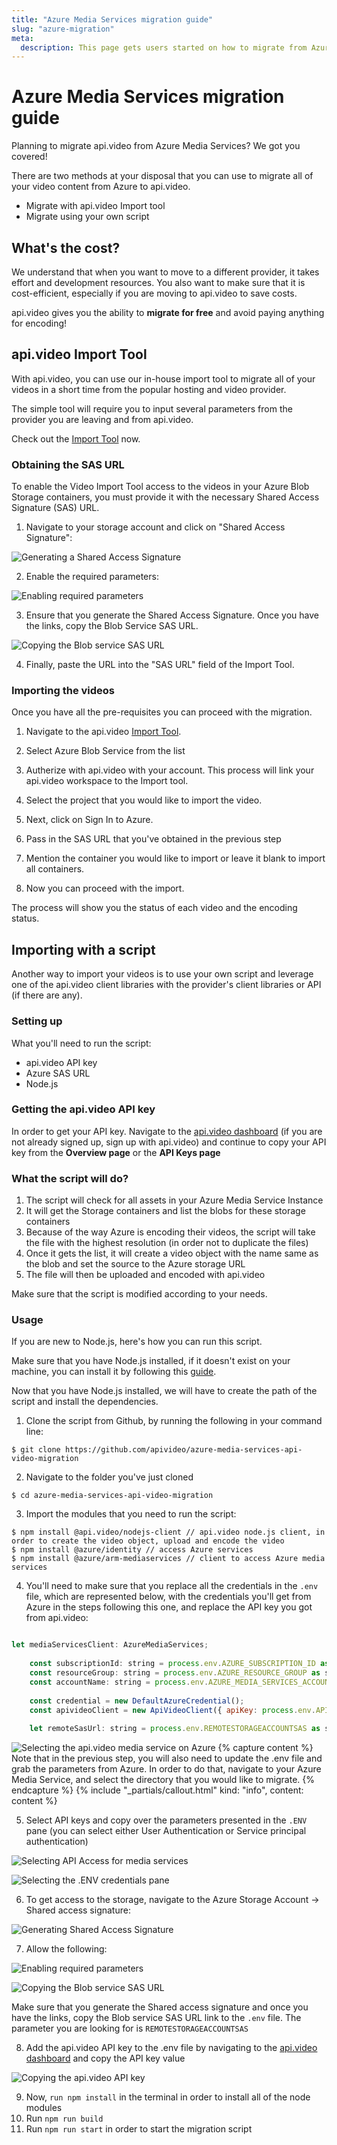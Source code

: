 ```yaml
---
title: "Azure Media Services migration guide"
slug: "azure-migration"
meta:
  description: This page gets users started on how to migrate from Azure Media Services to api.video.
---
```


# Azure Media Services migration guide

Planning to migrate api.video from Azure Media Services? We got you covered!

There are two methods at your disposal that you can use to migrate all of your video content from Azure to api.video.

- Migrate with api.video Import tool
- Migrate using your own script

## What's the cost? 

We understand that when you want to move to a different provider, it takes effort and development resources. You also want to make sure that it is cost-efficient, especially if you are moving to api.video to save costs.

api.video gives you the ability to **migrate for free** and avoid paying anything for encoding!

## api.video Import Tool

With api.video, you can use our in-house import tool to migrate all of your videos in a short time from the popular hosting and video provider.

The simple tool will require you to input several parameters from the provider you are leaving and from api.video.

Check out the [Import Tool](https://import.api.video/) now.

### Obtaining the SAS URL

To enable the Video Import Tool access to the videos in your Azure Blob Storage containers, you must provide it with the necessary Shared Access Signature (SAS) URL.

1. Navigate to your storage account and click on "Shared Access Signature":

![Generating a Shared Access Signature](/_assets/get-started/azure-migration/azure-4.png)

2. Enable the required parameters:

![Enabling required parameters](/_assets/get-started/azure-migration/azure-storage-doc-11.png)

3. Ensure that you generate the Shared Access Signature. Once you have the links, copy the Blob Service SAS URL.

![Copying the Blob service SAS URL](/_assets/get-started/azure-migration/azure-6.png)

4. Finally, paste the URL into the "SAS URL" field of the Import Tool.

### Importing the videos

Once you have all the pre-requisites you can proceed with the migration.

1. Navigate to the api.video [Import Tool](https://import.api.video/).

2. Select Azure Blob Service from the list

3. Autherize with api.video with your account. This process will link your api.video workspace to the Import tool.

4. Select the project that you would like to import the video.

5. Next, click on Sign In to Azure.

6. Pass in the SAS URL that you've obtained in the previous step

7. Mention the container you would like to import or leave it blank to import all containers.

8. Now you can proceed with the import.

The process will show you the status of each video and the encoding status.

## Importing with a script

Another way to import your videos is to use your own script and leverage one of the api.video client libraries with the provider's client libraries or API (if there are any).

### Setting up

What you'll need to run the script:

- api.video API key
- Azure SAS URL
- Node.js

### Getting the api.video API key

In order to get your API key. Navigate to the [api.video dashboard](https://dashboard.api.video/videos) (if you are not already signed up, sign up with api.video) and continue to copy your API key from the **Overview page** or the **API Keys page**

### What the script will do?

1. The script will check for all assets in your Azure Media Service Instance
2. It will get the Storage containers and list the blobs for these storage containers
3. Because of the way Azure is encoding their videos, the script will take the file with the highest resolution (in order not to duplicate the files)
4. Once it gets the list, it will create a video object with the name same as the blob and set the source to the Azure storage URL
5. The file will then be uploaded and encoded with api.video

Make sure that the script is modified according to your needs.

### Usage

If you are new to Node.js, here's how you can run this script.

Make sure that you have Node.js installed, if it doesn't exist on your machine, you can install it by following this [guide](https://kinsta.com/blog/how-to-install-node-js/).

Now that you have Node.js installed, we will have to create the path of the script and install the dependencies.

1. Clone the script from Github, by running the following in your command line:
```shell
$ git clone https://github.com/apivideo/azure-media-services-api-video-migration
```

2. Navigate to the folder you've just cloned
```shell
$ cd azure-media-services-api-video-migration
```

3. Import the modules that you need to run the script:
```shell
$ npm install @api.video/nodejs-client // api.video node.js client, in order to create the video object, upload and encode the video
$ npm install @azure/identity // access Azure services
$ npm install @azure/arm-mediaservices // client to access Azure media services
```

4. You'll need to make sure that you replace all the credentials in the `.env` file, which are represented below, with the credentials you'll get from Azure in the steps following this one, and replace the API key you got from api.video:

```javascript

let mediaServicesClient: AzureMediaServices;
    
    const subscriptionId: string = process.env.AZURE_SUBSCRIPTION_ID as string;
    const resourceGroup: string = process.env.AZURE_RESOURCE_GROUP as string;
    const accountName: string = process.env.AZURE_MEDIA_SERVICES_ACCOUNT_NAME as string;
    
    const credential = new DefaultAzureCredential();
    const apivideoClient = new ApiVideoClient({ apiKey: process.env.APIVIDEO_API_KEY });
    
    let remoteSasUrl: string = process.env.REMOTESTORAGEACCOUNTSAS as string;
```
![Selecting the api.video media service on Azure](/_assets/get-started/azure-migration/azure-1.png)
{% capture content %}
Note that in the previous step, you will also need to update the .env file and grab the parameters from Azure. In order to do that, navigate to your Azure Media Service, and select the directory that you would like to migrate.
{% endcapture %}
{% include "_partials/callout.html" kind: "info", content: content %}


5. Select API keys and copy over the parameters presented in the `.ENV` pane (you can select either User Authentication or Service principal authentication)

![Selecting API Access for media services](/_assets/get-started/azure-migration/azure-2.png)

![Selecting the .ENV credentials pane](/_assets/get-started/azure-migration/azure-3.png)

6. To get access to the storage, navigate to the Azure Storage Account → Shared access signature:

![Generating Shared Access Signature](/_assets/get-started/azure-migration/azure-4.png)

7. Allow the following:

![Enabling required parameters](/_assets/get-started/azure-migration/azure-5.png)

![Copying the Blob service SAS URL](/_assets/get-started/azure-migration/azure-6.png)

Make sure that you generate the Shared access signature and once you have the links, copy the Blob service SAS URL link to the `.env` file. The parameter you are looking for is `REMOTESTORAGEACCOUNTSAS`

8. Add the api.video API key to the .env file by navigating to the [api.video dashboard](https://dashboard.api.video/overview) and copy the API key value

![Copying the api.video API key](/_assets/get-started/azure-migration/azure-7.png)

9. Now, `run npm install` in the terminal in order to install all of the node modules
10. Run `npm run build`
11. Run `npm run start` in order to start the migration script
